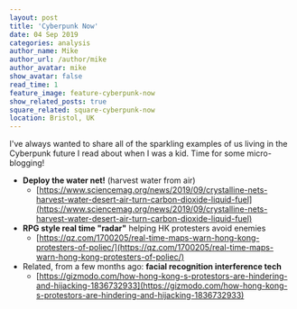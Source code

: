 ```yaml
---
layout: post
title: 'Cyberpunk Now'
date: 04 Sep 2019
categories: analysis
author_name: Mike
author_url: /author/mike
author_avatar: mike
show_avatar: false
read_time: 1
feature_image: feature-cyberpunk-now
show_related_posts: true
square_related: square-cyberpunk-now
location: Bristol, UK
---
```


I've always wanted to share all of the sparkling examples of us living in the Cyberpunk future I read about when I was a kid. Time for some micro-blogging!

- **Deploy the water net!** (harvest water from air)
    - [https://www.sciencemag.org/news/2019/09/crystalline-nets-harvest-water-desert-air-turn-carbon-dioxide-liquid-fuel](https://www.sciencemag.org/news/2019/09/crystalline-nets-harvest-water-desert-air-turn-carbon-dioxide-liquid-fuel)
- **RPG style real time "radar"** helping HK protesters avoid enemies
    - [https://qz.com/1700205/real-time-maps-warn-hong-kong-protesters-of-poliec/](https://qz.com/1700205/real-time-maps-warn-hong-kong-protesters-of-poliec/)
- Related, from a few months ago: **facial recognition interference tech**
    - [https://gizmodo.com/how-hong-kong-s-protestors-are-hindering-and-hijacking-1836732933](https://gizmodo.com/how-hong-kong-s-protestors-are-hindering-and-hijacking-1836732933)